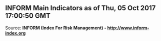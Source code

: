 ## INFORM Main Indicators as of Thu, 05 Oct 2017 17:00:50 GMT

Source: **INFORM (Index For Risk Management) - http://www.inform-index.org**